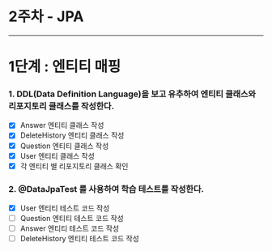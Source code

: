 #  2주차 - JPA

---

# 1단계 : 엔티티 매핑

### 1. DDL(Data Definition Language)을 보고 유추하여 엔티티 클래스와 리포지토리 클래스를 작성한다.
- [X] Answer 엔티티 클래스 작성
- [X] DeleteHistory 엔티티 클래스 작성
- [X] Question 엔티티 클래스 작성
- [X] User 엔티티 클래스 작성
- [X] 각 엔티티 별 리포지토리 클래스 확인

### 2. @DataJpaTest 를 사용하여 학습 테스트를 작성한다.
- [X] User 엔티티 테스트 코드 작성
- [ ] Question 엔티티 테스트 코드 작성
- [ ] Answer 엔티티 테스트 코드 작성
- [ ] DeleteHistory 엔티티 테스트 코드 작성